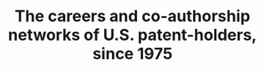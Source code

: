 ---
layout: default
citation: ' Ronald Lai; Alexander D''Amour; Lee Fleming, 2010, "The careers and co-authorship
  networks of U.S. patent-holders, since 1975", https://doi.org/10.7910/DVN/YJUNUN,
  Harvard Dataverse, V3, UNF:5:daJuoNgCZlcYY8RqU+/j2Q== [fileUNF] '
cost: None
description: 'The identification enables construction of social networks based on
  patent co-authorship. We will eventually provide descriptive statistics of individual
  and collaborative variables and illustrated examples of networks for an individual,
  an organization, a technology, and a region. The data and code will be publically
  available for community use and improvement and will enable updating as frequently
  as new patents are issued. '
doi: https://doi.org/10.7910/DVN/YJUNUN
location: https://dataverse.harvard.edu/dataset.xhtml?persistentId=doi:10.7910/DVN/YJUNUN
record_creation_timestamp: 11/21/2020 17:20:46
shortname: co_authorship_careers
tags:
- coauthor network, United States, social networks
terms_of_use: CC0 - "Public Domain Dedication"
title: The careers and co-authorship networks of U.S. patent-holders, since 1975
uuid: 3e2ed123-d6c0-46af-8683-e23d64b04efc
---